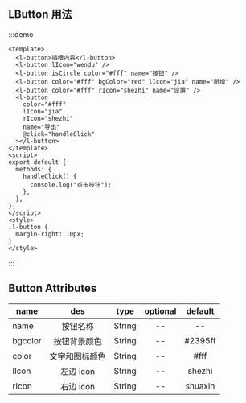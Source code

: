 ## LButton 用法

:::demo

```vue
<template>
  <l-button>插槽内容</l-button>
  <l-button lIcon="wendu" />
  <l-button isCircle color="#fff" name="按钮" />
  <l-button color="#fff" bgColor="red" lIcon="jia" name="新增" />
  <l-button color="#fff" rIcon="shezhi" name="设置" />
  <l-button
    color="#fff"
    lIcon="jia"
    rIcon="shezhi"
    name="导出"
    @click="handleClick"
  ></l-button>
</template>
<script>
export default {
  methods: {
    handleClick() {
      console.log("点击按钮");
    },
  },
};
</script>
<style>
.l-button {
  margin-right: 10px;
}
</style>
```

:::

## Button Attributes

| name    |      des       |  type  | optional | default |
| ------- | :------------: | :----: | :------: | :-----: |
| name    |    按钮名称    | String |    --    |   --    |
| bgcolor |  按钮背景颜色  | String |    --    | #2395ff |
| color   | 文字和图标颜色 | String |    --    |  #fff   |
| lIcon   |   左边 icon    | String |    --    | shezhi  |
| rIcon   |   右边 icon    | String |    --    | shuaxin |
